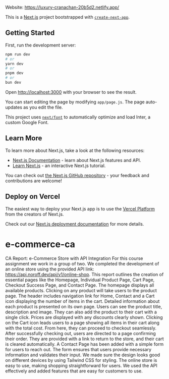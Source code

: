 Website: https://luxury-cranachan-20b5d2.netlify.app/




This is a [Next.js](https://nextjs.org/) project bootstrapped with [`create-next-app`](https://github.com/vercel/next.js/tree/canary/packages/create-next-app).

## Getting Started

First, run the development server:

```bash
npm run dev
# or
yarn dev
# or
pnpm dev
# or
bun dev
```

Open [http://localhost:3000](http://localhost:3000) with your browser to see the result.

You can start editing the page by modifying `app/page.js`. The page auto-updates as you edit the file.

This project uses [`next/font`](https://nextjs.org/docs/basic-features/font-optimization) to automatically optimize and load Inter, a custom Google Font.

## Learn More

To learn more about Next.js, take a look at the following resources:

- [Next.js Documentation](https://nextjs.org/docs) - learn about Next.js features and API.
- [Learn Next.js](https://nextjs.org/learn) - an interactive Next.js tutorial.

You can check out [the Next.js GitHub repository](https://github.com/vercel/next.js/) - your feedback and contributions are welcome!

## Deploy on Vercel

The easiest way to deploy your Next.js app is to use the [Vercel Platform](https://vercel.com/new?utm_medium=default-template&filter=next.js&utm_source=create-next-app&utm_campaign=create-next-app-readme) from the creators of Next.js.

Check out our [Next.js deployment documentation](https://nextjs.org/docs/deployment) for more details.
# e-commerce-ca
CA Report: e-Commerce Store with API Integration
For this course assignment we work in a group of two. We completed the development of an online store using the provided API link: https://api.noroff.dev/api/v1/online-shop. This report outlines the creation of essential pages like the Homepage, Individual Product Page, Cart Page, Checkout Success Page, and Contact Page.
The homepage displays all available products. Clicking on any product will take users to the product page. The header includes navigation link for Home, Contact and a Cart icon displaying the number of items in the cart.
Detailed information about each product is presented on its own page. Users can see the product title, description and image. They can also add the product to their cart with a single click. Prices are displayed with any discounts clearly shown.
Clicking on the Cart icon leads users to a page showing all items in their cart along with the total cost. From here, they can proceed to checkout seamlessly. After successfully checking out, users are directed to a page confirming their order. They are provided with a link to return to the store, and their cart is cleared automatically.
A Contact Page has been added with a simple form for users to reach out. The form ensures that users provide necessary information and validates their input.
We made sure the design looks good on different devices by using Tailwind CSS for styling. The online store is easy to use, making shopping straightforward for users. We used the API effectively and added features that are easy for customers to use.
